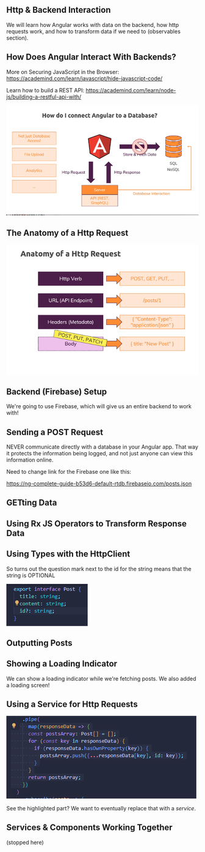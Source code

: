 ## Http & Backend Interaction

We will learn how Angular works with data on the backend, how http requests work, and how to transform data if we need to (observables section).

## How Does Angular Interact With Backends?

More on Securing JavaScript in the Browser: https://academind.com/learn/javascript/hide-javascript-code/

Learn how to build a REST API: https://academind.com/learn/node-js/building-a-restful-api-with/ 

![Alt text](image.png)

## The Anatomy of a Http Request

![Alt text](image-1.png)

## Backend (Firebase) Setup

We're going to use Firebase, which will give us an entire backend to work with!

## Sending a POST Request

NEVER communicate directly with a database in your Angular app. That way it protects the information being logged, and not just anyone can view this information online.

Need to change link for the Firebase one like this:

https://ng-complete-guide-b53d6-default-rtdb.firebaseio.com/posts.json

## GETting Data

## Using Rx JS Operators to Transform Response Data

## Using Types with the HttpClient

So turns out the question mark next to the id for the string means that the string is OPTIONAL

![Alt text](image-2.png)

## Outputting Posts

## Showing a Loading Indicator

We can show a loading indicator while we're fetching posts. We also added a loading screen!

## Using a Service for Http Requests

![Alt text](image-3.png)

See the highlighted part? We want to eventually replace that with a *service*.

## Services & Components Working Together

(stopped here)